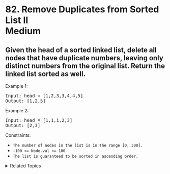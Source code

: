 # 82. Remove Duplicates from Sorted List II<br> Medium

## Given the head of a sorted linked list, delete all nodes that have duplicate numbers, leaving only distinct numbers from the original list. Return the linked list sorted as well.

Example 1:

<pre>
Input: head = [1,2,3,3,4,4,5]
Output: [1,2,5]
</pre>

Example 2:

<pre>
Input: head = [1,1,1,2,3]
Output: [2,3]
</pre>

Constraints:

- `The number of nodes in the list is in the range [0, 300].`
- `-100 <= Node.val <= 100`
- `The list is guaranteed to be sorted in ascending order.`

<details>

<summary> Related Topics </summary>

-   `Linked List`

</details>